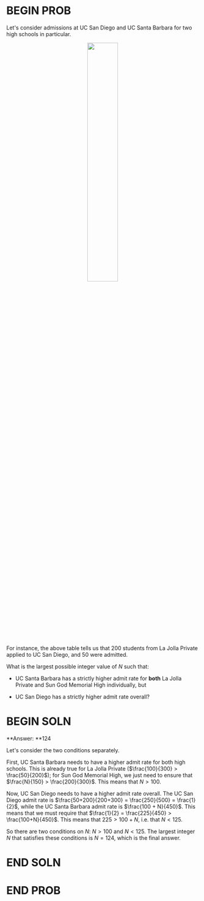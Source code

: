 # BEGIN PROB

Let's consider admissions at UC San Diego and UC Santa Barbara for two
high schools in particular.

<center><img src='../assets/images/disc04/simpson.png' width=40%></center>

For instance, the above table tells us that 200 students from La Jolla
Private applied to UC San Diego, and 50 were admitted.

What is the largest possible integer value of $N$ such that:

-   UC Santa Barbara has a strictly higher admit rate for **both** La
    Jolla Private and Sun God Memorial High individually, but

-   UC San Diego has a strictly higher admit rate overall?

# BEGIN SOLN

**Answer: **124

Let's consider the two conditions separately.

First, UC Santa Barbara needs to have a higher admit rate for both high
schools. This is already true for La Jolla Private
($\frac{100}{300} > \frac{50}{200}$); for Sun God Memorial High, we just
need to ensure that $\frac{N}{150} > \frac{200}{300}$. This means that
$N > 100$.

Now, UC San Diego needs to have a higher admit rate overall. The UC San
Diego admit rate is
$\frac{50+200}{200+300} = \frac{250}{500} = \frac{1}{2}$, while the UC
Santa Barbara admit rate is $\frac{100 + N}{450}$. This means that we
must require that $\frac{1}{2} = \frac{225}{450} > \frac{100+N}{450}$.
This means that $225 > 100 + N$, i.e. that $N < 125$.

So there are two conditions on $N$: $N > 100$ and $N < 125$. The largest
integer $N$ that satisfies these conditions is $N=124$, which is the
final answer.

# END SOLN

# END PROB